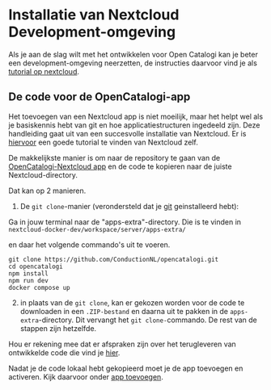 # Installatie van Nextcloud Development-omgeving

Als je aan de slag wilt met het ontwikkelen voor Open Catalogi kan je beter een development-omgeving neerzetten, de instructies daarvoor vind je als [tutorial op nextcloud](https://cloud.nextcloud.com/s/iyNGp8ryWxc7Efa?path=%2F1%20Setting%20up%20a%20development%20environment).

## De code voor de OpenCatalogi-app

Het toevoegen van een Nextcloud app is niet moeilijk, maar het helpt wel als je basiskennis hebt van git en hoe applicatiestructuren ingedeeld zijn. Deze handleiding gaat uit van een succesvolle installatie van Nextcloud. Er is [hiervoor](https://cloud.nextcloud.com/s/iyNGp8ryWxc7Efa?path=%2F1%20Setting%20up%20a%20development%20environment) een goede tutorial te vinden van Nextcloud zelf.

De makkelijkste manier is om naar de repository te gaan van de [OpenCatalogi-Nextcloud app](https://github.com/ConductionNL/opencatalogi) en de code te kopieren naar de juiste Nextcloud-directory.

Dat kan op 2 manieren.

1. De `git clone`-manier (verondersteld dat je [git](https://git-scm.com/) geinstalleerd hebt):

Ga in jouw terminal naar de "apps-extra"-directory. Die is te vinden in `nextcloud-docker-dev/workspace/server/apps-extra/`

en daar het volgende commando's uit te voeren.

```cli
git clone https://github.com/ConductionNL/opencatalogi.git
cd opencatalogi
npm install
npm run dev
docker compose up 
```

2. in plaats van de `git clone`, kan er gekozen worden voor de code te downloaden in een `.ZIP-bestand` en daarna uit te pakken in de `apps-extra`-directory. Dit vervangt het `git clone-`commando. De rest van de stappen zijn hetzelfde.

Hou er rekening mee dat er afspraken zijn over het terugleveren van ontwikkelde code die vind je [hier](aan-de-slag-met-development.md).

Nadat je de code lokaal hebt gekopieerd moet je de app toevoegen en activeren. Kijk daarvoor onder [app toevoegen](de-opencatalogi-app-toevoegen-aan-nextcloud.md).
